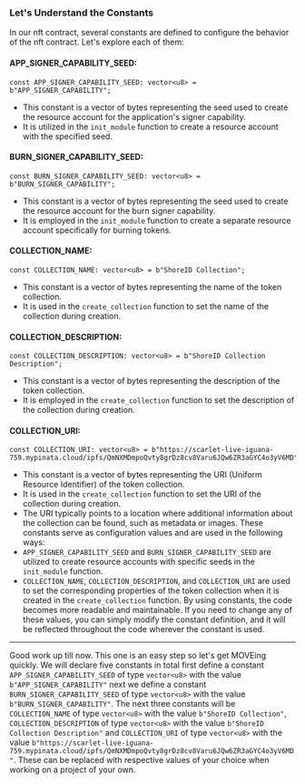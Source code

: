 ### Let's Understand the Constants

In our nft contract, several constants are defined to configure the behavior of the nft contract. Let's explore each of them:

#### APP_SIGNER_CAPABILITY_SEED:

```move
const APP_SIGNER_CAPABILITY_SEED: vector<u8> = b"APP_SIGNER_CAPABILITY";
```
- This constant is a vector of bytes representing the seed used to create the resource account for the application's signer capability.
- It is utilized in the `init_module` function to create a resource account with the specified seed.

#### BURN_SIGNER_CAPABILITY_SEED:

```move
const BURN_SIGNER_CAPABILITY_SEED: vector<u8> = b"BURN_SIGNER_CAPABILITY";
```
- This constant is a vector of bytes representing the seed used to create the resource account for the burn signer capability.
- It is employed in the `init_module` function to create a separate resource account specifically for burning tokens.

#### COLLECTION_NAME:

```move
const COLLECTION_NAME: vector<u8> = b"ShoreID Collection";
```
- This constant is a vector of bytes representing the name of the token collection.
- It is used in the `create_collection` function to set the name of the collection during creation.

#### COLLECTION_DESCRIPTION:

```move
const COLLECTION_DESCRIPTION: vector<u8> = b"ShoreID Collection Description";
```
- This constant is a vector of bytes representing the description of the token collection.
- It is employed in the `create_collection` function to set the description of the collection during creation.

#### COLLECTION_URI:

```move
const COLLECTION_URI: vector<u8> = b"https://scarlet-live-iguana-759.mypinata.cloud/ipfs/QmNXMDmpoQvty8grDz8cv8Varu6JQw6ZR3aGYC4o3yV6MD";
```
- This constant is a vector of bytes representing the URI (Uniform Resource Identifier) of the token collection.
- It is used in the `create_collection` function to set the URI of the collection during creation.
- The URI typically points to a location where additional information about the collection can be found, such as metadata or images.
These constants serve as configuration values and are used in the following ways:
- `APP_SIGNER_CAPABILITY_SEED` and `BURN_SIGNER_CAPABILITY_SEED` are utilized to create resource accounts with specific seeds in the `init_module` function.
- `COLLECTION_NAME`, `COLLECTION_DESCRIPTION`, and `COLLECTION_URI` are used to set the corresponding properties of the token collection when it is created in the `create_collection` function.
By using constants, the code becomes more readable and maintainable. If you need to change any of these values, you can simply modify the constant definition, and it will be reflected throughout the code wherever the constant is used.

---
Good work up till now. This one is an easy step so let's get MOVEing quickly. We will declare five constants in total first define a constant `APP_SIGNER_CAPABILITY_SEED` of type `vector<u8>` with the value `b"APP_SIGNER_CAPABILITY"` next we define a constant `BURN_SIGNER_CAPABILITY_SEED` of type `vector<u8>` with the value `b"BURN_SIGNER_CAPABILITY"`. The next three constants will be `COLLECTION_NAME` of type `vector<u8>` with the value `b"ShoreID Collection"`, `COLLECTION_DESCRIPTION` of type `vector<u8>` with the value `b"ShoreID Collection Description"` and  `COLLECTION_URI` of type `vector<u8>` with the value `b"https://scarlet-live-iguana-759.mypinata.cloud/ipfs/QmNXMDmpoQvty8grDz8cv8Varu6JQw6ZR3aGYC4o3yV6MD"`. These can be replaced with respective values of your choice when working on a project of your own.